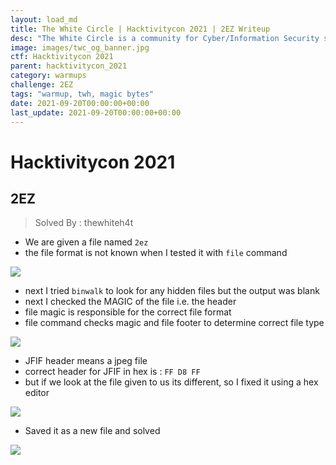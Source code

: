 ```yaml
---
layout: load_md
title: The White Circle | Hacktivitycon 2021 | 2EZ Writeup
desc: "The White Circle is a community for Cyber/Information Security students, enthusiasts and professionals. You can discuss anything related to Security, share your knowledge with others, get help when you need it and proceed further in your journey with amazing people from all over the world."
image: images/twc_og_banner.jpg
ctf: Hacktivitycon 2021
parent: hacktivitycon_2021
category: warmups
challenge: 2EZ
tags: "warmup, twh, magic bytes"
date: 2021-09-20T00:00:00+00:00
last_update: 2021-09-20T00:00:00+00:00
---
```


<h1 class="heading card-title white-text">Hacktivitycon 2021</h1>



## 2EZ
> Solved By : thewhiteh4t


- We are given a file named `2ez`
- the file format is not known when I tested it with `file` command


![](https://i.imgur.com/v39kj3k.png)

- next I tried `binwalk` to look for any hidden files but the output was blank
- next I checked the MAGIC of the file i.e. the header
- file magic is responsible for the correct file format
- file command checks magic and file footer to determine correct file type


![](https://i.imgur.com/SmobPBK.png)



- JFIF header means a jpeg file
- correct header for JFIF in hex is : `FF D8 FF`
- but if we look at the file given to us its different, so I fixed it using a hex editor


![](https://i.imgur.com/vPgfam0.png)

- Saved it as a new file and solved


![](https://i.imgur.com/rIBarpI.png)

